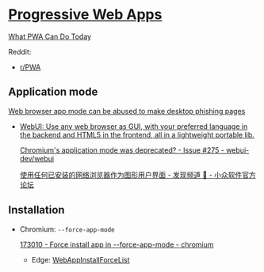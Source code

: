 # [Progressive Web Apps](https://en.wikipedia.org/wiki/Progressive_web_app)
[What PWA Can Do Today](https://whatpwacando.today/)

Reddit:
- [r/PWA](https://www.reddit.com/r/PWA/)

## Application mode
[Web browser app mode can be abused to make desktop phishing pages](https://www.bleepingcomputer.com/news/security/web-browser-app-mode-can-be-abused-to-make-desktop-phishing-pages/)

- [WebUI: Use any web browser as GUI, with your preferred language in the backend and HTML5 in the frontend, all in a lightweight portable lib.](https://github.com/webui-dev/webui)

  [Chromium's application mode was deprecated? - Issue #275 - webui-dev/webui](https://github.com/webui-dev/webui/issues/275)

  [使用任何已安装的网络浏览器作为图形用户界面 - 发现频道 🔎 - 小众软件官方论坛](https://meta.appinn.net/t/topic/49727?u=chaoses_ib)

## Installation
- Chromium: `--force-app-mode`
  
  [173010 - Force install app in --force-app-mode - chromium](https://bugs.chromium.org/p/chromium/issues/detail?id=173010)

  - Edge: [WebAppInstallForceList](https://learn.microsoft.com/en-us/deployedge/microsoft-edge-policies#webappinstallforcelist)